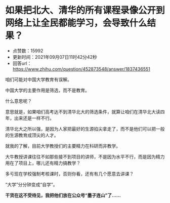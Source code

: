 # 如果把北大、清华的所有课程录像公开到网络上让全民都能学习，会导致什么结果？
- 点赞数：15992
- 更新时间：2021年09月07日11时42分42秒
- 回答url：https://www.zhihu.com/question/452873548/answer/1837436551
<body>
 <p data-pid="Fe16NoMO">咱们可能对中国大学教育有误解。</p>
 <p data-pid="U18O5h_C">中国大学的主要作用是筛选，而不是教育。</p>
 <p data-pid="qM0uS8ox">什么意思呢？</p>
 <p data-pid="XKERYQQu">意思就是，如果咱们高考达不到清华北大的筛选条件，就算让咱们在清华北大读四年，出来还是一样不行。</p>
 <p data-pid="LtqeBkHo">清华北大之所以强，是因为人家把最好的生源掐尖拿走了，而不是他们可以把一般的生源教育成顶尖的人才。</p>
 <p data-pid="Z3SyyqN-">就我的了解，目前大学教授们的主要精力在科研而非教学。</p>
 <p data-pid="tJKetgOq">大牛教授讲课往往不如那些接不到项目的讲师，不是因为水平不行，而是因为精力用在了项目上，哪儿还有精力搞教学？</p>
 <p data-pid="IwCfYMY4">多亏现在学校强制考核课时，否则你看，还有有几个愿意去讲课？</p>
 <p data-pid="w7Xi5t7r">“大学”分分钟变成“自学”。</p>
 <p data-pid="BxYXFI8C"><b>干货在这不受待见，我把他们放在公众号“墨子连山”了……</b></p>
 <p></p>
</body>